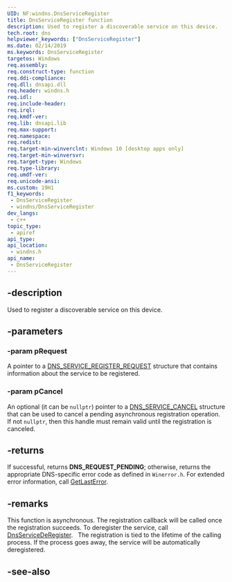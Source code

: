 ```yaml
---
UID: NF:windns.DnsServiceRegister
title: DnsServiceRegister function
description: Used to register a discoverable service on this device.
tech.root: dns
helpviewer_keywords: ["DnsServiceRegister"]
ms.date: 02/14/2019
ms.keywords: DnsServiceRegister
targetos: Windows
req.assembly: 
req.construct-type: function
req.ddi-compliance: 
req.dll: dnsapi.dll
req.header: windns.h
req.idl: 
req.include-header: 
req.irql: 
req.kmdf-ver: 
req.lib: dnsapi.lib
req.max-support: 
req.namespace: 
req.redist: 
req.target-min-winverclnt: Windows 10 [desktop apps only]
req.target-min-winversvr: 
req.target-type: Windows
req.type-library: 
req.umdf-ver: 
req.unicode-ansi: 
ms.custom: 19H1
f1_keywords:
 - DnsServiceRegister
 - windns/DnsServiceRegister
dev_langs:
 - c++
topic_type:
 - apiref
api_type:
api_location:
 - windns.h
api_name:
 - DnsServiceRegister
---
```


## -description

Used to register a discoverable service on this device.

## -parameters

### -param pRequest

A pointer to a [DNS_SERVICE_REGISTER_REQUEST](ns-windns-dns_service_register_request.md) structure that contains information about the service to be registered.

### -param pCancel

An optional (it can be `nullptr`) pointer to a [DNS_SERVICE_CANCEL](ns-windns-dns_service_cancel.md) structure that can be used to cancel a pending asynchronous registration operation. If not `nullptr`, then this handle must remain valid until the registration is canceled.

## -returns

If successful, returns **DNS_REQUEST_PENDING**; otherwise, returns the appropriate DNS-specific error code as defined in `Winerror.h`. For extended error information, call [GetLastError](/windows/desktop/api/errhandlingapi/nf-errhandlingapi-getlasterror).

## -remarks

This function is asynchronous. The registration callback will be called once the registration succeeds. To deregister the service, call [DnsServiceDeRegister](nf-windns-dnsservicederegister.md).
 
The registration is tied to the lifetime of the calling process. If the process goes away, the service will be automatically deregistered.

## -see-also